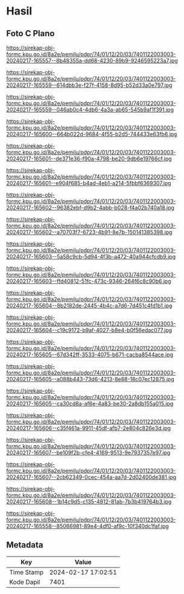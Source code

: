 # Hasil

## Foto C Plano

https://sirekap-obj-formc.kpu.go.id/8a2e/pemilu/pdpr/74/01/12/20/03/7401122003003-20240217-165557--8b48355a-dd68-4230-89b9-9246595223a7.jpg

https://sirekap-obj-formc.kpu.go.id/8a2e/pemilu/pdpr/74/01/12/20/03/7401122003003-20240217-165559--614dbb3e-f27f-4158-8d95-b52d33a0e797.jpg

https://sirekap-obj-formc.kpu.go.id/8a2e/pemilu/pdpr/74/01/12/20/03/7401122003003-20240217-165559--046ab0c4-4db6-4a3a-ab65-545b9af1f391.jpg

https://sirekap-obj-formc.kpu.go.id/8a2e/pemilu/pdpr/74/01/12/20/03/7401122003003-20240217-165600--664b022d-9684-4f55-b2d5-744433e63fb6.jpg

https://sirekap-obj-formc.kpu.go.id/8a2e/pemilu/pdpr/74/01/12/20/03/7401122003003-20240217-165601--de371e36-f90a-4798-be20-9db6e19766cf.jpg

https://sirekap-obj-formc.kpu.go.id/8a2e/pemilu/pdpr/74/01/12/20/03/7401122003003-20240217-165601--e904f685-b4ad-4eb1-a214-5fbbf6369307.jpg

https://sirekap-obj-formc.kpu.go.id/8a2e/pemilu/pdpr/74/01/12/20/03/7401122003003-20240217-165602--96382ebf-d9b2-4abb-b028-f4a02b740a18.jpg

https://sirekap-obj-formc.kpu.go.id/8a2e/pemilu/pdpr/74/01/12/20/03/7401122003003-20240217-165602--a70703f7-6723-4b91-8e7b-150141385398.jpg

https://sirekap-obj-formc.kpu.go.id/8a2e/pemilu/pdpr/74/01/12/20/03/7401122003003-20240217-165603--5a58c9cb-5d94-4f3b-a472-40a944cfcdb9.jpg

https://sirekap-obj-formc.kpu.go.id/8a2e/pemilu/pdpr/74/01/12/20/03/7401122003003-20240217-165603--ffd40812-51fc-473c-9346-264f6c8c90b6.jpg

https://sirekap-obj-formc.kpu.go.id/8a2e/pemilu/pdpr/74/01/12/20/03/7401122003003-20240217-165604--8b2182de-2445-4b4c-a7d6-7d451c4fd1b1.jpg

https://sirekap-obj-formc.kpu.go.id/8a2e/pemilu/pdpr/74/01/12/20/03/7401122003003-20240217-165604--c19c9172-b9af-4027-b8e4-b0f56edac077.jpg

https://sirekap-obj-formc.kpu.go.id/8a2e/pemilu/pdpr/74/01/12/20/03/7401122003003-20240217-165605--67d342ff-3533-4075-b671-cacba8544ace.jpg

https://sirekap-obj-formc.kpu.go.id/8a2e/pemilu/pdpr/74/01/12/20/03/7401122003003-20240217-165605--a088b443-73d6-4213-8e88-18c07ec12875.jpg

https://sirekap-obj-formc.kpu.go.id/8a2e/pemilu/pdpr/74/01/12/20/03/7401122003003-20240217-165605--ca30cd8a-af6e-4a83-be30-2a8db155a015.jpg

https://sirekap-obj-formc.kpu.go.id/8a2e/pemilu/pdpr/74/01/12/20/03/7401122003003-20240217-165606--c35f461a-9911-45df-afb7-2e804c826e3d.jpg

https://sirekap-obj-formc.kpu.go.id/8a2e/pemilu/pdpr/74/01/12/20/03/7401122003003-20240217-165607--be109f2b-cfe4-4169-9513-9e7937357e97.jpg

https://sirekap-obj-formc.kpu.go.id/8a2e/pemilu/pdpr/74/01/12/20/03/7401122003003-20240217-165607--2cb62349-0cec-454a-aa7d-2d02400de381.jpg

https://sirekap-obj-formc.kpu.go.id/8a2e/pemilu/pdpr/74/01/12/20/03/7401122003003-20240217-165608--1b14c9d5-c135-4812-81ab-7b3b419764b3.jpg

https://sirekap-obj-formc.kpu.go.id/8a2e/pemilu/pdpr/74/01/12/20/03/7401122003003-20240217-165558--85066981-89e4-4df0-af9c-10f340dc1faf.jpg


## Metadata

| Key        | Value               |
| ---------- | ------------------- |
| Time Stamp | 2024-02-17 17:02:51 |
| Kode Dapil | 7401                |



